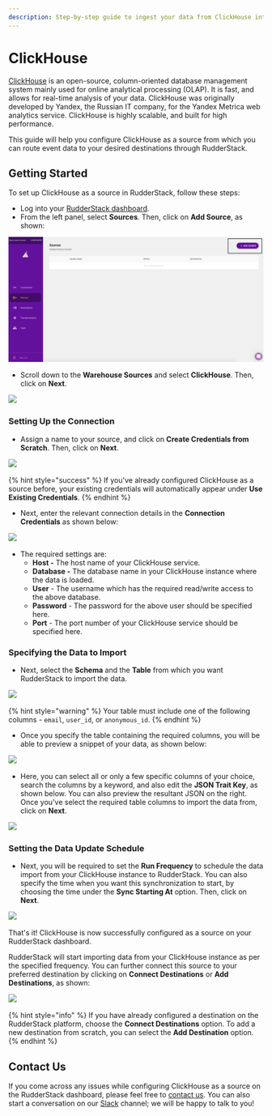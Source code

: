 ```yaml
---
description: Step-by-step guide to ingest your data from ClickHouse into RudderStack.
---
```


# ClickHouse

[ClickHouse](https://clickhouse.tech/) is an open-source, column-oriented database management system mainly used for online analytical processing \(OLAP\). It is fast, and allows for real-time analysis of your data. ClickHouse was originally developed by Yandex, the Russian IT company,  for the Yandex Metrica web analytics service. ClickHouse is highly scalable, and built for high performance.

This guide will help you configure ClickHouse as a source from which you can route event data to your desired destinations through RudderStack.

## Getting Started

To set up ClickHouse as a source in RudderStack, follow these steps:

* Log into your [RudderStack dashboard](https://app.rudderlabs.com/signup?type=freetrial).
* From the left panel, select **Sources**. Then, click on **Add Source**, as shown:

![](../.gitbook/assets/image%20%2897%29%20%281%29%20%281%29%20%282%29%20%282%29%20%282%29%20%282%29%20%282%29%20%282%29%20%282%29%20%282%29%20%282%29%20%282%29%20%282%29%20%283%29%20%289%29.png)

* Scroll down to the **Warehouse Sources** and select **ClickHouse**. Then, click on **Next**.

![](../.gitbook/assets/screen-shot-2021-01-12-at-1.00.07-pm.png)

### Setting Up the Connection

* Assign a name to your source, and click on **Create Credentials from Scratch**. Then, click on **Next**.

![](../.gitbook/assets/screen-shot-2021-01-13-at-10.16.55-am.png)

{% hint style="success" %}
If you've already configured ClickHouse as a source before, your existing credentials will automatically appear under **Use Existing Credentials**.
{% endhint %}

* Next, enter the relevant connection details in the **Connection Credentials** as shown below:

![](../.gitbook/assets/screen-shot-2021-01-12-at-1.01.23-pm.png)

* The required settings are:
  * **Host -** The host name of your ClickHouse service.
  * **Database -** The database name in your ClickHouse instance where the data is loaded.
  * **User** - The username which has the required read/write access to the above database.
  * **Password** - The password for the above user should be specified here.
  * **Port** - The port number of your ClickHouse service should be specified here.

### Specifying the Data to Import

* Next, select the **Schema** and the **Table** from which you want RudderStack to import the data.

![](../.gitbook/assets/screen-shot-2021-01-12-at-12.59.13-pm.png)

{% hint style="warning" %}
Your table must include one of the following columns - `email`, `user_id`, or `anonymous_id`.
{% endhint %}

* Once you specify the table containing the required columns, you will be able to preview a snippet of your data, as shown below:

![](../.gitbook/assets/screen-shot-2021-01-05-at-3.21.38-pm.png)

* Here, you can select all or only a few specific columns of your choice, search the columns by a keyword, and also edit the **JSON Trait Key**, as shown below. You can also preview the resultant JSON on the right. Once you've select the required table columns to import the data from, click on **Next**.

![](../.gitbook/assets/screen-shot-2021-01-05-at-3.22.09-pm.png)

### Setting the Data Update Schedule

* Next, you will be required to set the **Run Frequency** to schedule the data import from your ClickHouse instance to RudderStack. You can also specify the time when you want this synchronization to start, by choosing the time under the **Sync Starting At** option. Then, click on **Next**.

![](../.gitbook/assets/screen-shot-2021-01-12-at-12.59.39-pm.png)

That's it! ClickHouse is now successfully configured as a source on your RudderStack dashboard. 

RudderStack will start importing data from your ClickHouse instance as per the specified frequency. You can further connect this source to your preferred destination by clicking on **Connect Destinations** or **Add Destinations**, as shown:

![](../.gitbook/assets/screen-shot-2021-01-12-at-1.02.09-pm.png)

{% hint style="info" %}
If you have already configured a destination on the RudderStack platform, choose the **Connect Destinations** option. To add a new destination from scratch, you can select the **Add Destination** option.
{% endhint %}

## Contact Us

If you come across any issues while configuring ClickHouse as a source on the RudderStack dashboard, please feel free to [contact us](mailto:%20docs@rudderstack.com). You can also start a conversation on our [Slack](https://resources.rudderstack.com/join-rudderstack-slack) channel; we will be happy to talk to you!

